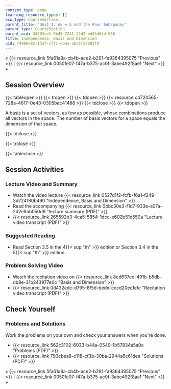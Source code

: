 ```yaml
---
content_type: page
learning_resource_types: []
ocw_type: CourseSection
parent_title: 'Unit I: Ax = b and the Four Subspaces'
parent_type: CourseSection
parent_uid: 34303ce1-9b45-7241-22d2-bd33d64df688
title: Independence, Basis and Dimension
uid: f4986e82-13a7-cf7c-ebaa-aba5fa7882f0
---
```


« {{< resource_link 5fa61a8a-cb4b-ace2-b291-fa9364395075 "Previous" >}} | {{< resource_link 0050fe07-f47a-b375-ac0f-3abe492f8ae1 "Next" >}} »

Session Overview
----------------

{{< tableopen >}}
{{< tropen >}}
{{< tdopen >}}
{{< resource c4720565-728a-4617-0e43-0305bec41488 >}}
{{< tdclose >}}
{{< tdopen >}}


A basis is a set of vectors, as few as possible, whose combinations produce all vectors in the space. The number of basis vectors for a space equals the dimension of that space.


{{< tdclose >}}

{{< trclose >}}

{{< tableclose >}}

Session Activities
------------------

### Lecture Video and Summary

*   Watch the video lecture {{< resource_link 0527d1f2-fcfb-f6a1-f249-3d724180b490 "Independence, Basis and Dimension" >}}
*   Read the accompanying {{< resource_link 0bbc30e3-f1d7-933e-a07a-2d2e9ab050d9 "lecture summary (PDF)" >}}
*   {{< resource_link 265592b3-4ca5-5854-1dcc-e602b51d550a "Lecture video transcript (PDF)" >}}

### Suggested Reading

*   Read Section 3.5 in the 4{{< sup "th" >}} edition or Section 3.4 in the 5{{< sup "th" >}} edition.

### Problem Solving Video

*   Watch the recitation video on {{< resource_link 8ed637ed-491b-b5db-db8e-31b243977e0c "Basis and Dimension" >}}
*   {{< resource_link 0d432adc-d795-8f5d-bede-cccd20ec1efc "Recitation video transcript (PDF)" >}}

Check Yourself
--------------

### Problems and Solutions

Work the problems on your own and check your answers when you're done.

*   {{< resource_link 562c3102-6033-b44a-0549-1b57834a5a0e "Problems (PDF)" >}}
*   {{< resource_link 793cbea8-c118-cf3b-30ba-2944a5c61dee "Solutions (PDF)" >}}

« {{< resource_link 5fa61a8a-cb4b-ace2-b291-fa9364395075 "Previous" >}} | {{< resource_link 0050fe07-f47a-b375-ac0f-3abe492f8ae1 "Next" >}} »